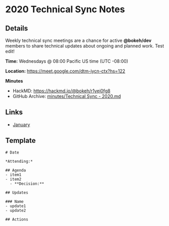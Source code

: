 # 2020 Technical Sync Notes

## Details

Weekly technical sync meetings are a chance for active **@bokeh/dev** members to share technical updates about ongoing and planned work. Test edit!

**Time:** Wednesdays @ 08:00 Pacific US time (UTC -08:00)

**Location:** https://meet.google.com/dtm-iycn-ctx?hs=122

**Minutes**
- HackMD: https://hackmd.io/@bokeh/r1yej0fg8
- GitHub Archive: [minutes/Technical Sync - 2020.md](https://github.com/bokeh/pm/blob/master/minutes/Technical%20Sync%20-%202020.md)

## Links

- [January](https://hackmd.io/@bokeh/SkmCmJQeI)

## Template
```
# Date

*Attending:*

## Agenda
- item1
- item2
  - **Decision:**
  
## Updates

### Name
- update1
- update2

## Actions
```

